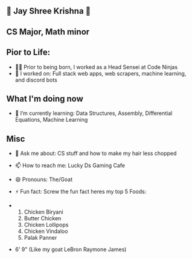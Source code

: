 ## 🙏 Jay Shree Krishna 🙏


## CS Major, Math minor

## Pior to Life:
- 🥷🏾 Prior to being born, I worked as a Head Sensei at Code Ninjas
- 🔭 I worked on: Full stack web apps, web scrapers, machine learning, and discord bots

## What I'm doing now
- 🌱 I’m currently learning: Data Structures, Assembly, Differential Equations, Machine Learning

## Misc
- 💬 Ask me about: CS stuff and how to make my hair less chopped
- 📫 How to reach me: Lucky Ds Gaming Cafe
- 😄 Pronouns: The/Goat
- ⚡ Fun fact: Screw the fun fact heres my top 5 Foods:

- 1. Chicken Biryani 
  2. Butter Chicken
  3. Chicken Lollipops
  4. Chicken Vindaloo  
  5. Palak Panner

- 6' 9" (Like my goat LeBron Raymone James)
